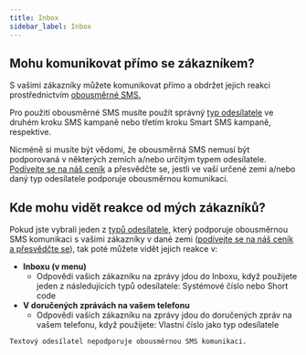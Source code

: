 ```yaml
---
title: Inbox
sidebar_label: Inbox
---
```


## Mohu komunikovat přímo se zákazníkem?
S vašimi zákazníky můžete komunikovat přímo a obdržet jejich reakci prostřednictvím [obousměrné SMS.](https://www.bulkgate.com/cs/reseni/obousmerna-sms/)

Pro použití obousměrné SMS musíte použít správný [typ odesílatele](sender-type.md#co-je-typ-odesílatele-a-jak-ho-můžu-použít) ve druhém kroku SMS kampaně nebo třetím kroku Smart SMS kampaně, respektive.

Nicméně si musíte být vědomi, že obousměrná SMS nemusí být podporovaná v některých zemích a/nebo určitým typem odesílatele. [Podívejte se na náš ceník](https://www.bulkgate.com/cs/cena-sms/) a přesvědčte se, jestli ve vaší určené zemi a/nebo daný typ odesílatele podporuje obousměrnou komunikaci.


## Kde mohu vidět reakce od mých zákazníků?
Pokud jste vybrali jeden z [typů odesílatele,](sender-type.md#co-je-typ-odesílatele-a-jak-ho-můžu-použít) který podporuje obousměrnou SMS komunikaci s vašimi zákazníky v dané zemi ([podívejte se na náš ceník a přesvědčte se](https://www.bulkgate.com/cs/cena-sms/)), tak poté můžete vidět jejich reakce v:

 - **Inboxu (v menu)**
    - Odpovědi vašich zákazníku na zprávy jdou do Inboxu, když použijete jeden z následujících typů odesílatele: Systémové číslo nebo Short code
- **V doručených zprávách na vašem telefonu**
    - Odpovědi vašich zákazníku na zprávy jdou do doručených zpráv na vašem telefonu, když použijete: Vlastní číslo jako typ odesílatele

`Textový odesílatel nepodporuje obousměrnou SMS komunikaci.`
